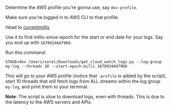 Determine the AWS profile you're gonna use, say `dev-profile`.

Make sure you're logged in to AWS CLI to that profile.

Head to [currentmillis](https://currentmillis.com).

Use it to find millis-since-epoch for the start or end date for your logs.  Say you end up with `1670924647960`.

Run this command:

	STAGE=dev /Users/sorel/Downloads/get_cloud_watch_logs.py --log-group my-log --threads 10 --start-epoch-milli 1670924647960

This will go to your AWS profile (notice that `-profile` is added by the script), start 10 threads that will fetch logs from ALL streams within the log group `my-log`, and print them to your terminal.

**Note**: The script is slow to download logs, even with threads.  This is due to the latency to the AWS servers and APIs.
